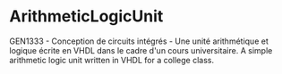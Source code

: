 # ArithmeticLogicUnit
GEN1333 - Conception de circuits intégrés - Une unité arithmétique et logique écrite en VHDL dans le cadre d'un cours universitaire. A simple arithmetic logic unit written in VHDL for a college class.
